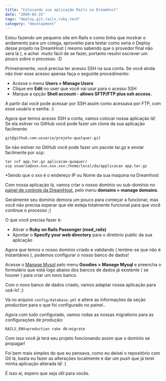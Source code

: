 ```yaml
---
title: "Colocando sua aplicação Rails na Dreamhost"
date: "2009-03-25"
tags: "deploy,git,rails,ruby,tech"
category: "development"
---
```


Estou fazendo um pequeno site em Rails e como tinha que mostrar o
andamento para um colega, aproveitei para testar como seria o Deploy
desse projeto na DreamHost ( mesmo sabendo que o provedor final não
será lá ), e achei  muito fácil de se fazer, portanto resolvi escrever
um pouco sobre o processo. :D

Primeiramente, você precisa ter acesso SSH na sua conta. Se você ainda
não tiver esse acesso apenas faça o seguinte procedimento:

* Acesse o menu **Users &gt; Manage Users**
* Clique em **Edit** no user que você vai usar para o acesso SSH
* Marque a opção **Shell account - allows SFTP/FTP plus ssh access.**

A partir daí você pode acessar por SSH assim como acessava por FTP,
com esse usuário e senha. :)

Agora que temos acesso SSH a conta, vamos colocar nossa aplicação lá!
Se ela estiver no GitHub você pode fazer um clone da sua aplicação
facilmente:

    git@github.com:usuario/projeto-qualquer.git
    
Se não estiver no GitHub você pode fazer um pacote tar.gz e enviar
facilmente por scp:

    tar cvf app.tar.gz aplicacao-quaquer/
    scp usuario@xxx.xxx.xxx.xxx:/home/local/da/applicacao app.tar.gz

\*Sendo que o xxx é o endereço IP ou Nome da sua maquina na Dreamhost

Com nossa aplicaçào lá, vamos criar o nosso domínio ou sub-domínio no
[painel de controle da DreamHost](https://panel.dreamhost.com/ "Painel de controle da Dreamhost"),
pelo menu **domains > manage domains**.

Geralmente seu domínio demora um pouco para começar a funcionar, mas
você não precisa esperar que ele esteja totalmente funcional para que
você continue o processo ;)

O que você precisa fazer é:

* Ativar o **Ruby on Rails Passenger (mod_rails)**
* Apontar o **Specify your web directory** para o diretório public da sua aplicação

Agora que temos o nosso domínio criado e validando ( lembre-se que não
é instantâneo ), podemos configurar o nosso banco de dados!

Acesse o [Manage Mysql](https://panel.dreamhost.com/index.cgi?tree=goodies.mysql&amp; "Manage Mysql")
pelo menu **Goodies &gt; Manage Mysql** e preencha o formulário que
está logo abaixo dos bancos de dados já existente ( se houver ) para
criar um novo banco.

Com o novo banco de dados criado, vamos adaptar nossa aplicação para
usá-lo! ;)

Vá no arquivo `config/database.yml` e altere as informações da seção
*production* para o que foi configurado no painel..

Agora com tudo configurado, vamos rodas as nossas migrations para as
configurações de produção:

    RAILS_ENV=production rake db:migrate

Com isso você já terá seu projeto funcionando assim que o domínio se
propagar!

Foi bem mais simples do que eu pensava, como eu deixei o repositório
com Git lá, basta eu fazer as alterações localmente e dar um push que
já terei minha aplicação alterada lá! :)

É isso aí, espero que seja útil para vocês.

